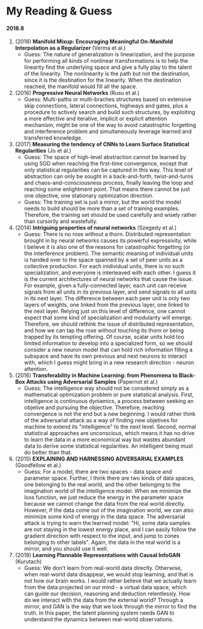 # My Reading & Guess

#### 2018.8

1. (2018) **Manifold Mixup: Encouraging Meaningful On-Manifold Interpolation as a Regularizer** (Verma et al.)
    - Guess: The nature of generalization is linearization, and the purpose for performing all kinds of nonlinear transformations is to help the linearity find the underlying space and give a fully play to the talent of the linearity. The nonlinearity is the path but not the destination, since it is the destination for the linearity. When the destination reached, the manifold would fill all the space.
2. (2016) **Progressive Neural Networks** (Rusu et al.)
    - Guess: Multi-paths or multi-braches structures based on extensive skip connections, lateral connections, highways and gates, plus a procedure to actively search and build such structures, by exploiting a more effective and iterative, implicit or explicit attention mechanism, might be one of the way to avoid catastrophic forgetting and interference problem and simultaneously leverage learned and transferred knowledge.
3. (2017) **Measuring the tendency of CNNs to Learn Surface Statistical Regularities** (Jo et al.)
    - Guess: The space of high-level abstraction cannot be learned by using SGD when reaching the first-time convergence, except that only statistical regularities can be captured in this way. This level of abstraction can only be sought in a back-and-forth, twist-and-turns and chaos-and-consciousness process, finally leaving the loop and reaching some enlightment point. That means there cannot be just one objective, one stationary optimization direction.
    - Guess: The training set is just a mirror, but the world the model needs to build should be more than a set of training examples. Therefore, the training set should be used carefully and wisely rather than cursorily and wastefully.
4. (2014) **Intriguing properties of neural networks** (Szegedy et al.)
    - Guess: There is no rose without a thorn. Distributed representation brought in by neural networks causes its powerful expressivity, while I believe it is also one of the reasons for catastrophic forgetting (or the interference problem). The semantic meaning of individual units is handed over to the space spanned by a set of peer units as a collective production. For each inidividual units, there is no such specialization, and everyone is interleaved with each other. I guess it is the current architectures of neural networks that cause the issue. For example, given a fully-connected layer, each unit can receive signals from all units in its previous layer, and send signals to all units in its next layer. The difference between each peer unit is only two layers of weights, one linked from the previous layer, one linked to the next layer. Relying just on this level of difference, one cannot expect that some kind of specialization and modularity will emerge. Therefore, we should rethink the issue of distributed representation, and how we can tap the rose without touching its thorn or being trapped by its tempting offering. Of course, scalar units hold too limited information to develop into a specialized form, so we should consider a new neuron model that can hold rich information filling a subspace and have its own previous and next neurons to interact with, which I guess might bring in a new research direction - neuron attention.
5. (2016) **Transferability in Machine Learning: from Phenomena to Black-Box Attacks using Adversarial Samples** (Papernot et al.)
    - Guess: The intelligence way should not be considered simply as a mathematical optimization problem or pure statistical analysis. First, intelligence is continuous dyniamics, a process between seeking an objetive and pursuing the objective. Therefore, reaching convergence is not the end but a new beginning. I would rather think of the adversarial attack as a way of finding new objetives for machine to extend its "intelligence" to the next level. Second, normal statistical approaches are unconscious, which means it has no drive to learn the data in a more economical way but wastes abundant data to derive some statistical regularities. An intelligent being must do better than that.
6. (2015) **EXPLAINING AND HARNESSING ADVERSARIAL EXAMPLES** (Goodfellow et al.)
    - Guess: For a model, there are two spaces - data space and parameter space. Further, I think there are two kinds of data spaces, one belonging to the real world, and the other belonging to the imagination world of the intelligence model. When we minimize the loss function, we just reduce the energy in the parameter space because we cannot change the data from the real world directly. However, if the data come out of the imagination world, we can also minimize some kind of energy in the data space. The adversarial attack is trying to warn the learned model: "Hi, some data samples are not staying in the lowest energy place, and I can easily follow the gradient direction with respect to the input, and jump to zones belonging to other labels". Again, the data in the real world is a mirror, and you should use it well.
7. (2018) **Learning Plannable Representations with Causal InfoGAN** (Kurutach)
    - Guess: We don't learn from real-world data directly. Otherwise, when real-world data disappear, we would stop learning, and that is not how our brain works. I would rather believe that we actually learn from the data projected on our mind - a virtual data space, which can guide our decision, reasoning and deduction relentlessly. How do we interact with the data from the external world? Through a mirror, and GAN is the way that we look through the mirror to find the truth. In this paper, the latent planning system needs GAN to understand the dynamics between real-world observations.
 
